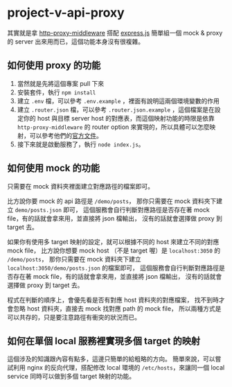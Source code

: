 # project-v-api-proxy

其實就是拿 [http-proxy-middleware](https://github.com/chimurai/http-proxy-middleware) 搭配 [express.js](https://expressjs.com/zh-tw/) 簡單組一個 mock & proxy 的 server 出來用而已，這個功能本身沒有很複雜。

## 如何使用 proxy 的功能

1. 當然就是先將這個專案 pull 下來
2. 安裝套件，執行 `npm install`
3. 建立 `.env` 檔，可以參考 `.env.example` ，裡面有說明這兩個環境變數的作用
4. 建立 `.router.json` 檔，可以參考 `.router.json.example` ，這個檔案是在設定你的 host 與目標 server host 的對應表，而這個映射功能的時限是依靠 `http-proxy-middleware` 的 router option 來實現的，所以具體可以怎麼映射，可以參考他們的[官方文件](https://github.com/chimurai/http-proxy-middleware/blob/master/recipes/router.md)。
5. 接下來就是啟動服務了，執行 `node index.js`。

## 如何使用 mock 的功能

只需要在 mock 資料夾裡面建立對應路徑的檔案即可。

比方說你要 mock 的 api 路徑是 `/demo/posts`，
那你只需要在 mock 資料夾下建立 `demo/posts.json` 即可，
這個服務會自行判斷對應路徑是否存在著 mock file，有的話就會拿來用，並直接將 json 檔輸出，
沒有的話就會選擇做 proxy 到 target 去。

如果你有使用多 target 映射的設定，就可以根據不同的 host 來建立不同的對應 mock file，
比方說你想要 mock host （不是 target 喔）是 `localhost:3050` 的 `/demo/posts`，
那你只需要在 mock 資料夾下建立 `localhost:3050/demo/posts.json` 的檔案即可，
這個服務會自行判斷對應路徑是否存在著 mock file，有的話就會拿來用，並直接將 json 檔輸出，
沒有的話就會選擇做 proxy 到 target 去。

程式在判斷的順序上，會優先看是否有對應 host 資料夾的對應檔案，
找不到時才會忽略 host 資料夾，直接去 mock 找對應 path 的 mock file，
所以兩種方式是可以共存的，只是要注意路徑有衝突的狀況而已。

## 如何在單個 local 服務裡實現多個 target 的映射

這個涉及的知識跟內容有點多，這邊只簡單的給粗略的方向。
簡單來說，可以嘗試利用 nginx 的反向代理，搭配修改 local 環境的 `/etc/hosts`，來讓同一個 local service 同時可以做到多個 target 映射的功能。
